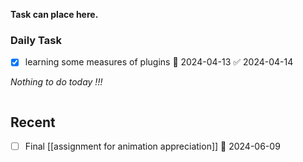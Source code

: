 **Task can place here.**
### Daily Task
- [x] learning some measures of plugins 🛫 2024-04-13 ✅ 2024-04-14

*Nothing to do today !!!*

```tasks
```
## Recent
- [ ] Final [[assignment for animation appreciation]] 📅 2024-06-09

